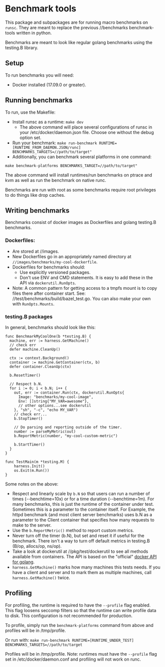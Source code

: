 # Benchmark tools

This package and subpackages are for running macro benchmarks on `runsc`. They
are meant to replace the previous //benchmarks benchmark-tools written in
python.

Benchmarks are meant to look like regular golang benchmarks using the testing.B
library.

## Setup

To run benchmarks you will need:

*   Docker installed (17.09.0 or greater).

## Running benchmarks

To run, use the Makefile:

-   Install runsc as a runtime: `make dev`
    -   The above command will place several configurations of runsc in your
        /etc/docker/daemon.json file. Choose one without the debug option set.
-   Run your benchmark: `make run-benchmark
    RUNTIME=[RUNTIME_FROM_DAEMON.JSON/runc]
    BENCHMARKS_TARGETS=//path/to/target"`
-   Additionally, you can benchmark several platforms in one command:

```
make benchmark-platforms BENCHMARKS_TARGET=//path/to/target"
```

The above command will install runtimes/run benchmarks on ptrace and kvm as well
as run the benchmark on native runc.

Benchmarks are run with root as some benchmarks require root privileges to do
things like drop caches.

## Writing benchmarks

Benchmarks consist of docker images as Dockerfiles and golang testing.B
benchmarks.

### Dockerfiles:

*   Are stored at //images.
*   New Dockerfiles go in an appropriately named directory at
    `//images/benchmarks/my-cool-dockerfile`.
*   Dockerfiles for benchmarks should:
    *   Use explicitly versioned packages.
    *   Don't use ENV and CMD statements. It is easy to add these in the API via
        `dockerutil.RunOpts`.
*   Note: A common pattern for getting access to a tmpfs mount is to copy files
    there after container start. See: //test/benchmarks/build/bazel_test.go. You
    can also make your own with `RunOpts.Mounts`.

### testing.B packages

In general, benchmarks should look like this:

```golang
func BenchmarkMyCoolOne(b *testing.B) {
  machine, err := harness.GetMachine()
  // check err
  defer machine.CleanUp()

  ctx := context.Background()
  container := machine.GetContainer(ctx, b)
  defer container.CleanUp(ctx)

  b.ResetTimer()

  // Respect b.N.
  for i := 0; i < b.N; i++ {
    out, err := container.Run(ctx, dockerutil.RunOpts{
      Image: "benchmarks/my-cool-image",
      Env: []string{"MY_VAR=awesome"},
      // other options...see dockerutil
    }, "sh", "-c", "echo MY_VAR")
    // check err...
    b.StopTimer()

    // Do parsing and reporting outside of the timer.
    number := parseMyMetric(out)
    b.ReportMetric(number, "my-cool-custom-metric")

    b.StartTimer()
  }
}

func TestMain(m *testing.M) {
    harness.Init()
    os.Exit(m.Run())
}
```

Some notes on the above:

*   Respect and linearly scale by `b.N` so that users can run a number of times
    (--benchtime=10x) or for a time duration (--benchtime=1m). For many
    benchmarks, this is just the runtime of the container under test. Sometimes
    this is a parameter to the container itself. For Example, the httpd
    benchmark (and most client server benchmarks) uses b.N as a parameter to the
    Client container that specifies how many requests to make to the server.
*   Use the `b.ReportMetric()` method to report custom metrics.
*   Never turn off the timer (b.N), but set and reset it if useful for the
    benchmark. There isn't a way to turn off default metrics in testing.B (B/op,
    allocs/op, ns/op).
*   Take a look at dockerutil at //pkg/test/dockerutil to see all methods
    available from containers. The API is based on the "official"
    [docker API for golang](https://pkg.go.dev/mod/github.com/docker/docker).
*   `harness.GetMachine()` marks how many machines this tests needs. If you have
    a client and server and to mark them as multiple machines, call
    `harness.GetMachine()` twice.

## Profiling

For profiling, the runtime is required to have the `--profile` flag enabled.
This flag loosens seccomp filters so that the runtime can write profile data to
disk. This configuration is not recommended for production.

To profile, simply run the `benchmark-platforms` command from above and profiles
will be in /tmp/profile.

Or run with: `make run-benchmark RUNTIME=[RUNTIME_UNDER_TEST]
BENCHMARKS_TARGETS=//path/to/target`

Profiles will be in /tmp/profile. Note: runtimes must have the `--profile` flag
set in /etc/docker/daemon.conf and profiling will not work on runc.

